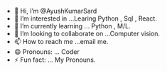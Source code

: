 - 👋 Hi, I’m @AyushKumarSard
- 👀 I’m interested in ...Learing Python , Sql , React.
- 🌱 I’m currently learning ... Python , M/L.
- 💞️ I’m looking to collaborate on ...Computer vision.
- 📫 How to reach me ...email me.
- 😄 Pronouns: ... Coder
- ⚡ Fun fact: ... My Pronouns.

<!---
AyushSard/AyushSard is a aspiring coder special wanna learn repository because its `README.md` (this file) appears on your GitHub profile.
You can click the Preview link to take a look at your changes.
--->
